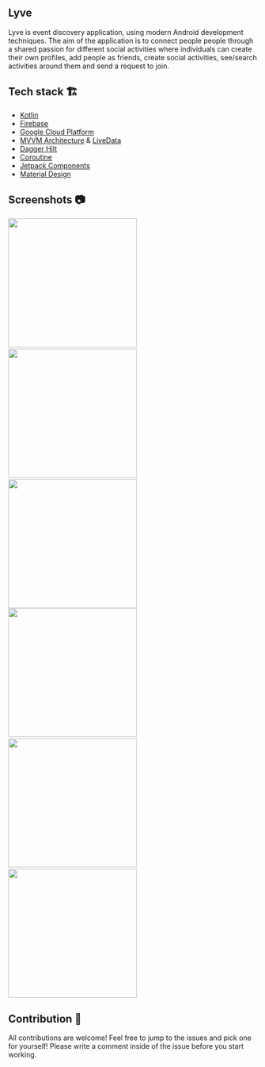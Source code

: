 ## Lyve
Lyve is event discovery application, using modern Android development techniques. The aim of the application is to connect people people through a shared passion for different social activities where individuals can create their own profiles, add people as friends, create social activities, see/search activities around them and send a request to join.

## Tech stack 🏗
* [Kotlin](https://kotlinlang.org/)
* [Firebase](https://firebase.google.com/)
* [Google Cloud Platform](https://cloud.google.com/)
* [MVVM Architecture](https://developer.android.com/jetpack/guide) & [LiveData](https://developer.android.com/topic/libraries/architecture/livedata)
* [Dagger Hilt](https://dagger.dev/hilt/)
* [Coroutine](https://developer.android.com/kotlin/coroutines)
* [Jetpack Components](https://developer.android.com/jetpack)
* [Material Design](https://material.io/design)

## Screenshots 📷
<img src="/arts/onboarding-register.png" width="260"> &emsp;<img src="/arts/onboarding-name.png" width="260"> &emsp;<img src="/arts/user-feed.png" width="260">
<img src="/arts/create-activity.png" width="260"> &emsp;<img src="/arts/search-events.png" width="260"> &emsp;<img src="/arts/search-members.png" width="260">

## Contribution 🙌
All contributions are welcome! Feel free to jump to the issues and pick one for yourself! Please write a comment inside of the issue before you start working.
